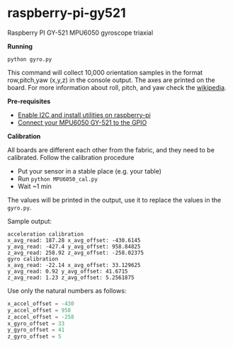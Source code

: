 # raspberry-pi-gy521
Raspberry PI GY-521 MPU6050 gyroscope triaxial 

**Running**
```commandline
python gyro.py
```
This command will collect 10,000 orientation samples in the format row,pitch,yaw (x,y,z) in the console output. 
The axes are printed on the board. 
For more information about roll, pitch, and yaw check the [wikipedia](https://en.wikipedia.org/wiki/Aircraft_principal_axes).

**Pre-requisites**
* [Enable I2C and install utilities on raspberry-pi](https://www.raspberrypi-spy.co.uk/2014/11/enabling-the-i2c-interface-on-the-raspberry-pi/)
* [Connect your MPU6050 GY-521 to the GPIO](https://www.researchgate.net/figure/Connection-diagram-for-the-MPU6050-accelerometer-to-Raspberry-Pi-Zero-Figure-made_fig4_351761565)

**Calibration**

All boards are different each other from the fabric, and they need to be calibrated.
Follow the calibration procedure
* Put your sensor in a stable place (e.g. your table)
* Run ```python MPU6050_cal.py```
* Wait ~1 min

The values will be printed in the output, use it to replace the values in the `gyro.py`.

Sample output:
```commandline
acceleration calibration
x_avg_read: 187.28 x_avg_offset: -430.6145
y_avg_read: -427.4 y_avg_offset: 958.84825
z_avg_read: 258.92 z_avg_offset: -258.02375
gyro calibration
x_avg_read: -22.14 x_avg_offset: 33.129625
y_avg_read: 0.92 y_avg_offset: 41.6715
z_avg_read: 1.23 z_avg_offset: 5.2561875

```
Use only the natural numbers as follows:
```python
x_accel_offset = -430
y_accel_offset = 958
z_accel_offset = -258
x_gyro_offset = 33
y_gyro_offset = 41
z_gyro_offset = 5
```
